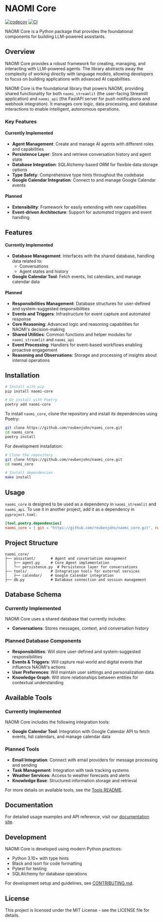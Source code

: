 # NAOMI Core

[![codecov](https://codecov.io/gh/reubenjohn/naomi_core/branch/main/graph/badge.svg?token=naomi_core_token_here)](https://codecov.io/gh/reubenjohn/naomi_core/branch/main)
[![CI](https://github.com/reubenjohn/naomi_core/actions/workflows/main.yml/badge.svg)](https://github.com/reubenjohn/naomi_core/actions/workflows/main.yml)

NAOMI Core is a Python package that provides the foundational components for building LLM-powered assistants.

## Overview

NAOMI Core provides a robust framework for creating, managing, and interacting with LLM-powered agents. The library abstracts away the complexity of working directly with language models, allowing developers to focus on building applications with advanced AI capabilities.

NAOMI Core is the foundational library that powers NAOMI, providing shared functionality for both `naomi_streamlit` (the user-facing Streamlit application) and `naomi_api` (the FastAPI server for push notifications and webhook integration). It manages core logic, data processing, and database interactions to enable intelligent, autonomous operations.

### Key Features

#### Currently Implemented
- **Agent Management**: Create and manage AI agents with different roles and capabilities
- **Persistence Layer**: Store and retrieve conversation history and agent state
- **Database Integration**: SQLAlchemy-based ORM for flexible data storage options
- **Type Safety**: Comprehensive type hints throughout the codebase
- **Google Calendar Integration**: Connect to and manage Google Calendar events

#### Planned
- **Extensibility**: Framework for easily extending with new capabilities
- **Event-driven Architecture**: Support for automated triggers and event handling

## Features

#### Currently Implemented
- **Database Management**: Interfaces with the shared database, handling data related to:
  - Conversations
  - Agent states and history
- **Google Calendar Tool**: Fetch events, list calendars, and manage calendar data

#### Planned
- **Responsibilities Management**: Database structures for user-defined and system-suggested responsibilities
- **Events and Triggers**: Infrastructure for event capture and automated response
- **Core Reasoning**: Advanced logic and reasoning capabilities for NAOMI's decision-making
- **Shared Utilities**: Common functions and helper modules for `naomi_streamlit` and `naomi_api`
- **Event Processing**: Handlers for event-based workflows enabling proactive engagement
- **Reasoning and Observations**: Storage and processing of insights about internal operations

## Installation

```bash
# Install with pip
pip install naomi-core

# Or install with Poetry
poetry add naomi-core
```

To install `naomi_core`, clone the repository and install its dependencies using Poetry:

```sh
git clone https://github.com/reubenjohn/naomi_core.git
cd naomi_core
poetry install
```

For development installation:
```bash
# Clone the repository
git clone https://github.com/reubenjohn/naomi_core.git
cd naomi_core

# Install dependencies
make install
```

## Usage

`naomi_core` is designed to be used as a dependency in `naomi_streamlit` and `naomi_api`. To use it in another project, add it as a dependency in `pyproject.toml`:

```toml
[tool.poetry.dependencies]
naomi_core = { git = "https://github.com/reubenjohn/naomi_core.git", rev = "latest" }
```

## Project Structure

```
naomi_core/
├── assistant/       # Agent and conversation management
│   ├── agent.py     # Core Agent implementation
│   └── persistence.py  # Persistence layer for conversations
├── tools/           # Integration tools for external services
│   ├── calendar/    # Google Calendar integration
├── db.py            # Database connection and session management
```

## Database Schema

### Currently Implemented
NAOMI Core uses a shared database that currently includes:
- **Conversations**: Stores messages, context, and conversation history

### Planned Database Components
- **Responsibilities**: Will store user-defined and system-suggested responsibilities
- **Events & Triggers**: Will capture real-world and digital events that influence NAOMI's actions
- **User Preferences**: Will maintain user settings and personalization data
- **Knowledge Graph**: Will store relationships between entities for contextual understanding

## Available Tools

### Currently Implemented
NAOMI Core includes the following integration tools:

- **Google Calendar Tool**: Integration with Google Calendar API to fetch events, list calendars, and manage calendar data

### Planned Tools
- **Email Integration**: Connect with email providers for message processing and sending
- **Task Management**: Integration with task tracking systems
- **Weather Services**: Access to weather forecasts and alerts
- **Knowledge Base**: Structured information storage and retrieval

For more details on available tools, see the [Tools README](naomi_core/tools/README.md).

## Documentation

For detailed usage examples and API reference, visit our [documentation site](https://reubenjohn.github.io/naomi_core/).

## Development

NAOMI Core is developed using modern Python practices:

- Python 3.10+ with type hints
- Black and isort for code formatting
- Pytest for testing
- SQLAlchemy for database operations

For development setup and guidelines, see [CONTRIBUTING.md](CONTRIBUTING.md).

## License

This project is licensed under the MIT License - see the LICENSE file for details.